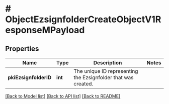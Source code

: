# # ObjectEzsignfolderCreateObjectV1ResponseMPayload

## Properties

Name | Type | Description | Notes
------------ | ------------- | ------------- | -------------
**pkiEzsignfolderID** | **int** | The unique ID representing the Ezsignfolder that was created. | 

[[Back to Model list]](../../README.md#documentation-for-models) [[Back to API list]](../../README.md#documentation-for-api-endpoints) [[Back to README]](../../README.md)


